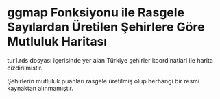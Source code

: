 # ggmap Fonksiyonu ile Rasgele Sayılardan Üretilen Şehirlere Göre Mutluluk Haritası


tur1.rds dosyası içerisinde yer alan Türkiye şehirler koordinatlari ile harita cizdirilmistir.

Şehirlerin mutluluk puanları rasgele üretilmiş olup herhangi bir resmi kaynaktan alınmamıştır.
